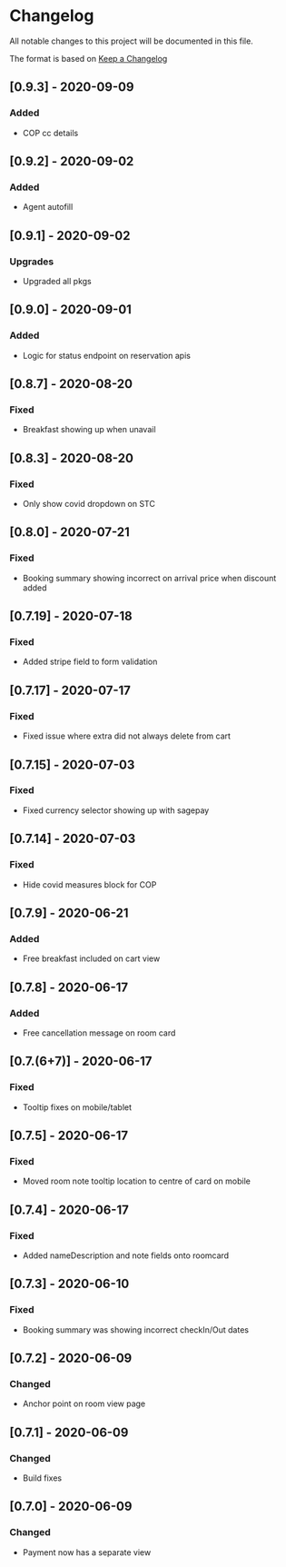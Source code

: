 # Changelog

All notable changes to this project will be documented in this file.

The format is based on [Keep a Changelog](https://keepachangelog.com/en/1.0.0/)

## [0.9.3] - 2020-09-09

### Added

- COP cc details

## [0.9.2] - 2020-09-02

### Added

- Agent autofill

## [0.9.1] - 2020-09-02

### Upgrades

- Upgraded all pkgs

## [0.9.0] - 2020-09-01

### Added

- Logic for status endpoint on reservation apis

## [0.8.7] - 2020-08-20

### Fixed

- Breakfast showing up when unavail

## [0.8.3] - 2020-08-20

### Fixed

- Only show covid dropdown on STC

## [0.8.0] - 2020-07-21

### Fixed

- Booking summary showing incorrect on arrival price when discount added

## [0.7.19] - 2020-07-18

### Fixed

- Added stripe field to form validation

## [0.7.17] - 2020-07-17

### Fixed

- Fixed issue where extra did not always delete from cart

## [0.7.15] - 2020-07-03

### Fixed

- Fixed currency selector showing up with sagepay

## [0.7.14] - 2020-07-03

### Fixed

- Hide covid measures block for COP

## [0.7.9] - 2020-06-21

### Added

- Free breakfast included on cart view

## [0.7.8] - 2020-06-17

### Added

- Free cancellation message on room card

## [0.7.(6+7)] - 2020-06-17

### Fixed

- Tooltip fixes on mobile/tablet

## [0.7.5] - 2020-06-17

### Fixed

- Moved room note tooltip location to centre of card on mobile

## [0.7.4] - 2020-06-17

### Fixed

- Added nameDescription and note fields onto roomcard

## [0.7.3] - 2020-06-10

### Fixed

- Booking summary was showing incorrect checkIn/Out dates

## [0.7.2] - 2020-06-09

### Changed

- Anchor point on room view page

## [0.7.1] - 2020-06-09

### Changed

- Build fixes

## [0.7.0] - 2020-06-09

### Changed

- Payment now has a separate view

